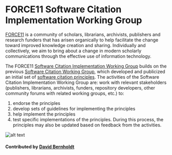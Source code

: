 # FORCE11 Software Citation Implementation Working Group

[FORCE11](https://www.force11.org/) is a community of scholars, librarians, archivists, publishers and research funders that has arisen organically to help facilitate the change toward improved knowledge creation and sharing. Individually and collectively, we aim to bring about a change in modern scholarly communications through the effective use of information technology.

The FORCE11 [Software Citation Implementation Working Group](https://www.force11.org/group/software-citation-implementation-working-group) builds on the previous [Software Citation Working Group](https://www.force11.org/group/software-citation-working-group), which developed and publicized an initial set of [software citation principles](https://doi.org/10.7717/peerj-cs.86). The activities of the Software Citation Implementation Working Group are: work with relevant stakeholders (publishers, librarians, archivists, funders, repository developers, other community forums with related working groups, etc.) to:
1. endorse the principles
2. develop sets of guidelines for implementing the principles
3. help implement the principles
4. test specific implementations of the principles.  During this process, the principles may also be updated based on feedback from the activities.

![alt text](https://www.force11.org/sites/default/files/force11-website-logo.png "FORCE11 Logo")

#### Contributed by [David Bernholdt](http://github.com/bernhold)

<!---
Publish: yes
Categories: Collaboration
Topics: Software publishing and citation
Tags: organization
Level: 2
Prerequisites: defaults
Aggregate: none
--->
